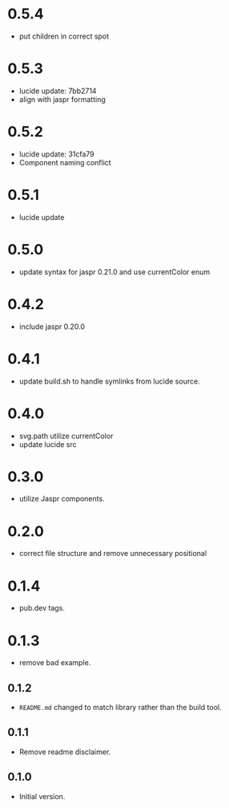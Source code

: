 # 0.5.4

- put children in correct spot

# 0.5.3

- lucide update: 7bb2714
- align with jaspr formatting

# 0.5.2

- lucide update: 31cfa79
- Component naming conflict

# 0.5.1

- lucide update

# 0.5.0

- update syntax for jaspr 0.21.0 and use currentColor enum

# 0.4.2

- include jaspr 0.20.0

# 0.4.1

- update build.sh to handle symlinks from lucide source.

# 0.4.0

- svg.path utilize currentColor
- update lucide src

# 0.3.0

- utilize Jaspr components.

# 0.2.0

- correct file structure and remove unnecessary positional

# 0.1.4

- pub.dev tags.

# 0.1.3

- remove bad example.

## 0.1.2

- `README.md` changed to match library rather than the build tool.

## 0.1.1

- Remove readme disclaimer.

## 0.1.0

- Initial version.
